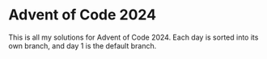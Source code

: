 # Advent of Code 2024

This is all my solutions for Advent of Code 2024. Each day is sorted into its own branch, and day 1 is the default branch.